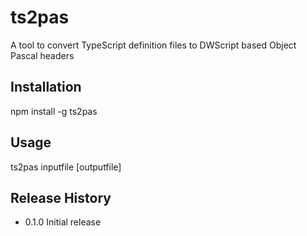 ts2pas
======

A tool to convert TypeScript definition files to DWScript based Object Pascal headers

## Installation

  npm install -g ts2pas

## Usage

  ts2pas inputfile [outputfile]

## Release History

* 0.1.0 Initial release